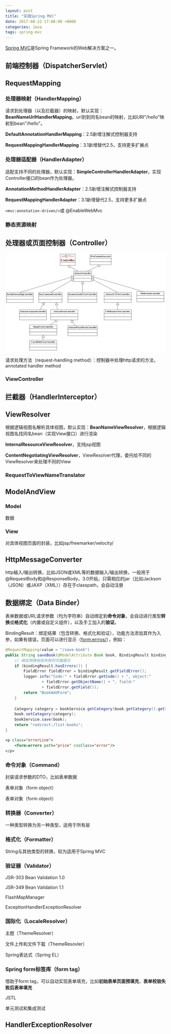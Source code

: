 ```yaml
---
layout: post
title: "实践Spring MVC"
date: 2017-08-22 17:08:00 +0800
categories: Java
tags: spring-mvc
---
```


[Spring MVC](http://projects.spring.io/spring-framework/)是Spring Framework的Web解决方案之一。

## 前端控制器（DispatcherServlet）

## RequestMapping

### 处理器映射（HandlerMapping）

请求到处理器（以及拦截器）的映射，默认实现：**BeanNameUrlHandlerMapping**，uri到到同名bean的映射，比如URI"/hello"映射到bean"/hello"。

**DefaultAnnotationHandlerMapping**：2.5新增注解式控制器支持

**RequestMappingHandlerMapping**：3.1新增替代2.5，支持更多扩展点

### 处理器适配器（HandlerAdapter）

适配支持不同的处理器，默认实现：**SimpleControllerHandlerAdapter**，实现Controller接口的bean作为处理器。

**AnnotationMethodHandlerAdapter**：2.5新增注解式控制器支持

**RequestMappingHandlerAdapter**：3.1新增替代2.5，支持更多扩展点

`<mvc:annotation-driven/>`或	@EnableWebMvc

### 静态资源映射

## 处理器或页面控制器（Controller）

![Controller Hierarchy](/images/controller-hierarchy.png)

请求处理方法（request-handling method）：控制器中处理http请求的方法，annotated handler method

### ViewController

## 拦截器（HandlerInterceptor）



## ViewResolver

根据逻辑视图名解析具体视图，默认实现：**BeanNameViewResolver**，根据逻辑视图名找同名bean（实现View接口）进行渲染

**InternalResourceViewResolver**，支持jsp视图

**ContentNegotiatingViewResolver**，ViewResolver代理，委托给不同的ViewResolver来处理不同的View

### RequestToViewNameTranslator

## ModelAndView

### Model

数据

### View

对具体视图页面的封装，比如jsp/freemarker/velocity/

## HttpMessageConverter

http输入/输出转换，比如JSON或XML等的数据输入/输出转换，一般用于@RequestBody和@ResponseBody，3.0开始，只需相应的jar（比如Jackson（JSON）或JAXP（XML））存在于classpath，会自动注册





## 数据绑定（Data Binder）

表单数据或URL请求参数（均为字符串）自动绑定到**命令对象**，会自动进行类型**转换**或**格式化**（内置或自定义组件），以及手工加入的**验证**。

BindingResult：绑定结果（包含转换、格式化和验证），功能方法添加其作为入参，如果有错误，页面可以进行显示（<form:errros/>），例如：

```java
@RequestMapping(value = "/save-book")
public String saveBook(@ModelAttribute Book book, BindingResult bindingResult) {
    // 绑定转换校验失败时页面提示
	if (bindingResult.hasErrors()) {
        FieldError fieldError = bindingResult.getFieldError();
        logger.info("Code:" + fieldError.getCode() + ", object:"
                + fieldError.getObjectName() + ", field:"
                + fieldError.getField());
        return "BookAddForm";
    }
    
    Category category = bookService.getCategory(book.getCategory().getId());
    book.setCategory(category);
    bookService.save(book);
    return "redirect:/list-books";
}
```

```jsp
<p class="errorLine">
	<form:errors path="price" cssClass="error"/>
</p>
```



### 命令对象（Command）

封装请求参数的DTO，比如表单数据

表单对象（form object）

表单对象（form object）

### 转换器（Converter）

一种类型转换为另一种类型，适用于所有层

### 格式化（Formatter）

String与其他类型的转换，较为适用于Spring MVC

### 验证器（Validator）

JSR-303 Bean Validation 1.0

JSR-349 Bean Validation 1.1

FlashMapManager

ExceptionHandlerExceptionResolver

### 国际化（LocaleResolver）

主题（ThemeResolver）

文件上传和文件下载（ThemeResovler）

Spring表达式（Spring EL）

### Spring form标签库（form tag）

借助于form tag，可以自动实现表单填充，比如**初始表单页面预填充**，**表单校验失败后表单填充**

JSTL

单元测试和集成测试

## HandlerExceptionResolver

